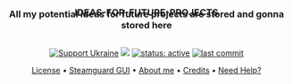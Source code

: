 
<h3 align="center" style="font-weight: bold; margin-top: 20px; margin-bottom: -40px;">IDEAS-FOR-FUTURE-PROJECTS</h3>
<h3 align="center" style="margin-bottom: 30px;">All my potential ideas for future projects are stored and gonna stored here</h3>


<p align="center">
    <a href="https://www.gov.uk/government/news/ukraine-what-you-can-do-to-help"><img src="https://badgen.net/badge/support/UKRAINE/?color=0057B8&labelColor=FFD700" alt="Support Ukraine"></a>
    <a href="https://github.com/twbs/bootstrap/blob/v4-dev/LICENSE"><img src="https://img.shields.io/github/license/twbs/bootstrap.svg"></a>
    <a href="https://github.com/nqtronix/git-template/blob/master/badges.md#project-status"><img src="https://img.shields.io/badge/status-active-brightgreen.svg" alt="status: active"></a>
    <a href="https://github.com/salko-ua/IDEAS-FOR-FUTURE-PROJECTS/commits/main"><img src="https://img.shields.io/github/last-commit/salko-ua/IDEAS-FOR-FUTURE-PROJECTS.svg" alt="last commit"></a>
</p>

<p align="center">
  <a href="https://github.com/salko-ua/IDEAS-FOR-FUTURE-PROJECTS/blob/main/LICENSE">License</a> •
  <a href="https://github.com/salko-ua/IDEAS-FOR-FUTURE-PROJECTS/blob/main/STEAMGUARD%20INTERFACE%20SELFHOST/Description.md">Steamguard GUI</a> •
  <a href="https://salko-ua.de/">About me</a> •
  <a href="https://salko-ua.de/credits">Credits</a> •
  <a href="https://t.me/salkooua">Need Help?</a> 
</p>




